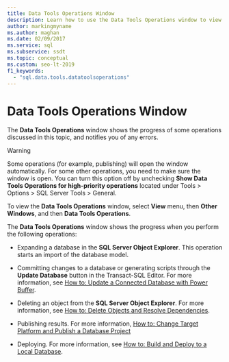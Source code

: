 ```yaml
---
title: Data Tools Operations Window
description: Learn how to use the Data Tools Operations window to view the progress of expanding a database, publishing results, and other operations.
author: markingmyname
ms.author: maghan
ms.date: 02/09/2017
ms.service: sql
ms.subservice: ssdt
ms.topic: conceptual
ms.custom: seo-lt-2019
f1_keywords:
  - "sql.data.tools.datatoolsoperations"
---
```


# Data Tools Operations Window

The **Data Tools Operations**  window shows the progress of some operations discussed in this topic, and notifies you of any errors.  
  
> [!WARNING]  
> Some operations (for example, publishing) will open the window automatically. For some other operations, you need to make sure the window is open. You can turn this option off by unchecking **Show Data Tools Operations for high-priority operations** located under Tools > Options > SQL Server Tools > General.  
  
To view the **Data Tools Operations** window, select **View** menu, then **Other Windows**, and then **Data Tools Operations**.  
  
The **Data Tools Operations** window shows the progress when you perform the following operations:  
  
-   Expanding a database in the **SQL Server Object Explorer**. This operation starts an import of the database model.  
  
-   Committing changes to a database or generating scripts through the **Update Database** button in the Transact\-SQL Editor. For more information, see [How to: Update a Connected Database with Power Buffer](../ssdt/how-to-update-a-connected-database-with-power-buffer.md).  
  
-   Deleting an object from the **SQL Server Object Explorer**. For more information, see [How to: Delete Objects and Resolve Dependencies](../ssdt/how-to-delete-objects-and-resolve-dependencies.md).  
  
-   Publishing results. For more information, [How to: Change Target Platform and Publish a Database Project](../ssdt/how-to-change-target-platform-and-publish-a-database-project.md)  
  
-   Deploying. For more information, see [How to: Build and Deploy to a Local Database](../ssdt/how-to-build-and-deploy-to-a-local-database.md).  
  
